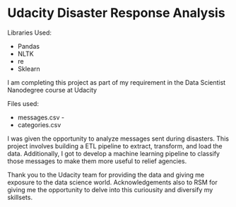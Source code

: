 # Udacity Disaster Response Analysis

Libraries Used:
  - Pandas
  - NLTK
  - re
  - Sklearn

I am completing this project as part of my requirement in the Data Scientist Nanodegree course at Udacity

Files used:
   - messages.csv - 
   - categories.csv 

I was given the opportunity to analyze messages sent during disasters. This project involves building a ETL pipeline to extract, transform, and load the data. Additionally, I got to develop a machine learning pipeline to classify those messages to make them more useful to relief agencies.

Thank you to the Udacity team for providing the data and giving me exposure to the data science world. Acknowledgements also to RSM for giving me the opportunity to delve into this curiousity and diversify my skillsets. 
